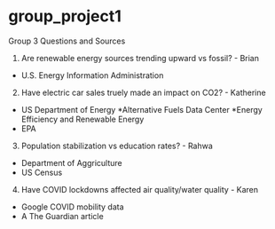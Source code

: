 # group_project1

Group 3 Questions and Sources
1) Are renewable energy sources trending upward vs fossil? - Brian
  * U.S. Energy Information Administration

2) Have electric car sales truely made an impact on CO2? - Katherine
  * US Department of Energy
      *Alternative Fuels Data Center
      *Energy Efficiency and Renewable Energy
  * EPA
3) Population stabilization vs education rates? - Rahwa
  * Department of Aggriculture
  * US Census 

4) Have COVID lockdowns affected air quality/water quality  - Karen
  * Google COVID mobility data
  * A The Guardian article
